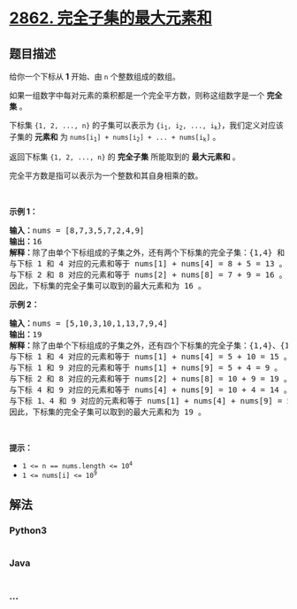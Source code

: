 # [2862. 完全子集的最大元素和](https://leetcode-cn.com/problems/maximum-element-sum-of-a-complete-subset-of-indices)



## 题目描述

<!-- 这里写题目描述 -->

<p>给你一个下标从 <strong>1</strong> 开始、由 <code>n</code> 个整数组成的数组。</p>

<p>如果一组数字中每对元素的乘积都是一个完全平方数，则称这组数字是一个 <strong>完全集</strong> 。</p>

<p>下标集 <code>{1, 2, ..., n}</code> 的子集可以表示为 <code>{i<sub>1</sub>, i<sub>2</sub>, ..., i<sub>k</sub>}</code>，我们定义对应该子集的 <strong>元素和</strong> 为 <code>nums[i<sub>1</sub>] + nums[i<sub>2</sub>] + ... + nums[i<sub>k</sub>]</code> 。</p>

<p>返回下标集&nbsp;<code>{1, 2, ..., n}</code> 的 <strong>完全子集</strong> 所能取到的 <strong>最大元素和</strong> 。</p>

<p>完全平方数是指可以表示为一个整数和其自身相乘的数。</p>

<p>&nbsp;</p>

<p><strong>示例 1：</strong></p>

<pre>
<strong>输入：</strong>nums = [8,7,3,5,7,2,4,9]
<strong>输出：</strong>16
<strong>解释：</strong>除了由单个下标组成的子集之外，还有两个下标集的完全子集：{1,4} 和 {2,8} 。
与下标 1 和 4 对应的元素和等于 nums[1] + nums[4] = 8 + 5 = 13 。
与下标 2 和 8 对应的元素和等于 nums[2] + nums[8] = 7 + 9 = 16 。
因此，下标集的完全子集可以取到的最大元素和为 16 。
</pre>

<p><strong>示例 2：</strong></p>

<pre>
<strong>输入：</strong>nums = [5,10,3,10,1,13,7,9,4]
<strong>输出：</strong>19
<strong>解释：</strong>除了由单个下标组成的子集之外，还有四个下标集的完全子集：{1,4}、{1,9}、{2,8}、{4,9} 和 {1,4,9} 。 
与下标 1 和 4 对应的元素和等于 nums[1] + nums[4] = 5 + 10 = 15 。 
与下标 1 和 9 对应的元素和等于 nums[1] + nums[9] = 5 + 4 = 9 。 
与下标 2 和 8 对应的元素和等于 nums[2] + nums[8] = 10 + 9 = 19 。
与下标 4 和 9 对应的元素和等于 nums[4] + nums[9] = 10 + 4 = 14 。 
与下标 1、4 和 9 对应的元素和等于 nums[1] + nums[4] + nums[9] = 5 + 10 + 4 = 19 。 
因此，下标集的完全子集可以取到的最大元素和为 19 。
</pre>

<p>&nbsp;</p>

<p><strong>提示：</strong></p>

<ul>
	<li><code>1 &lt;= n == nums.length &lt;= 10<sup>4</sup></code></li>
	<li><code>1 &lt;= nums[i] &lt;= 10<sup>9</sup></code></li>
</ul>


## 解法

<!-- 这里可写通用的实现逻辑 -->

<!-- tabs:start -->

### **Python3**

<!-- 这里可写当前语言的特殊实现逻辑 -->

```python

```

### **Java**

<!-- 这里可写当前语言的特殊实现逻辑 -->

```java

```

### **...**

```

```

<!-- tabs:end -->
